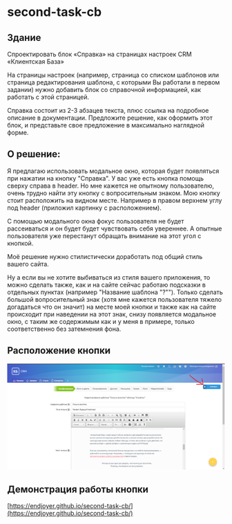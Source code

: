 # second-task-cb

## Здание

Спроектировать блок «Справка» на страницах настроек CRM «Клиентская База»

На страницы настроек (например, страница со списком шаблонов или страница редактирования шаблона, с которыми Вы работали в первом задании) нужно добавить блок со справочной информацией, как работать с этой страницей.

Справка состоит из 2-3 абзацев текста, плюс ссылка на подробное описание в документации.
Предложите решение, как оформить этот блок, и представьте свое предложение в максимально наглядной форме.

## О решение:

Я предлагаю использовать модальное окно, которая будет появляться при нажатии на кнопку "Справка". У вас уже есть кнопка помощь сверху справа в header. Но мне кажется не опытному пользователю, очень трудно найти эту кнопку с вопросительным знаком. Мою кнопку стоит расположить на видном месте. Например в правом верхнем углу под header (приложил картинку с расположением).

С помощью модального окна фокус пользователя не будет рассеиваться и он будет будет чувствовать себя увереннее. А опытные пользователя уже перестанут обращать внимание на этот угол с кнопкой.

Моё решение нужно стилистически доработать под общий стиль вашего сайта.

Ну а если вы не хотите выбиваться из стиля вашего приложения, то можно сделать также, как и на сайте сейчас работаю подсказки в отдельных пунктах (например "Название шаблона "?""). Только сделать большой вопросительный знак (хотя мне кажется пользователя тяжело догадаться что он значит) на месте моей кнопки и также как на сайте происходит при наведении на этот знак, снизу появляется модальное окно, с таким же содержимым как и у меня в примере, только соответственно без затемнения фона.

## Расположение кнопки

![Иллюстрация к проекту](https://github.com/endjoyer/second-task-cb/raw/main/location.png)

## Демонстрация работы кнопки

[https://endjoyer.github.io/second-task-cb/](https://endjoyer.github.io/second-task-cb/)
